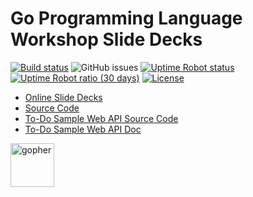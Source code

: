 # Go Programming Language Workshop Slide Decks

[![Build status](https://img.shields.io/travis/rfinochi/golang-workshop-decks?style=plastic)](https://travis-ci.org/rfinochi/golang-workshop-decks)
![GitHub issues](https://img.shields.io/github/issues/rfinochi/golang-workshop-decks?style=plastic)
[![Uptime Robot status](https://img.shields.io/uptimerobot/status/m783326337-351b881e251837d34da4cfa1?style=plastic)](https://todo.golang-workshop.io/api)
[![Uptime Robot ratio (30 days)](https://img.shields.io/uptimerobot/ratio/m783326337-351b881e251837d34da4cfa1?style=plastic)](https://status.golang-workshop.io)
[![License](https://img.shields.io/github/license/rfinochi/golang-workshop-decks?style=plastic)](https://opensource.org/licenses/mit-license.php)

* [Online Slide Decks](https://decks.golang-workshop.io)
* [Source Code](https://github.com/rfinochi/golang-workshop-src)
* [To-Do Sample Web API Source Code](https://github.com/rfinochi/golang-workshop-todo)
* [To-Do Sample Web API Doc](https://todo.golang-workshop.io/api-docs/index.html)

<img src="https://blog.golang.org/gopher/gopher.png" alt="gopher" width="70"/>